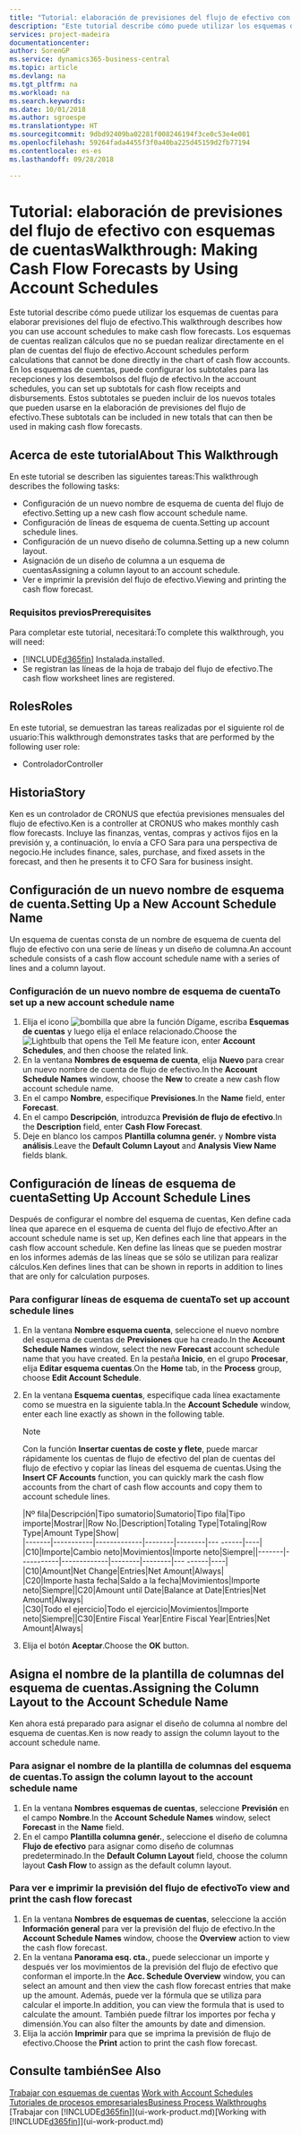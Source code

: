 ```yaml
---
title: "Tutorial: elaboración de previsiones del flujo de efectivo con esquemas de cuentas | Documentos de Microsoft"
description: "Este tutorial describe cómo puede utilizar los esquemas de cuentas para elaborar previsiones del flujo de efectivo. Los esquemas de cuentas realizan cálculos que no se puedan realizar directamente en el plan de cuentas del flujo de efectivo. En los esquemas de cuentas, puede configurar los subtotales para las recepciones y los desembolsos del flujo de efectivo. Estos subtotales se pueden incluir de los nuevos totales que pueden usarse en la elaboración de previsiones del flujo de efectivo."
services: project-madeira
documentationcenter: 
author: SorenGP
ms.service: dynamics365-business-central
ms.topic: article
ms.devlang: na
ms.tgt_pltfrm: na
ms.workload: na
ms.search.keywords: 
ms.date: 10/01/2018
ms.author: sgroespe
ms.translationtype: HT
ms.sourcegitcommit: 9dbd92409ba02281f008246194f3ce0c53e4e001
ms.openlocfilehash: 59264fada4455f3f0a40ba225d45159d2fb77194
ms.contentlocale: es-es
ms.lasthandoff: 09/28/2018

---
```

# <a name="walkthrough-making-cash-flow-forecasts-by-using-account-schedules"></a><span data-ttu-id="f3c6a-106">Tutorial: elaboración de previsiones del flujo de efectivo con esquemas de cuentas</span><span class="sxs-lookup"><span data-stu-id="f3c6a-106">Walkthrough: Making Cash Flow Forecasts by Using Account Schedules</span></span>
<span data-ttu-id="f3c6a-107">Este tutorial describe cómo puede utilizar los esquemas de cuentas para elaborar previsiones del flujo de efectivo.</span><span class="sxs-lookup"><span data-stu-id="f3c6a-107">This walkthrough describes how you can use account schedules to make cash flow forecasts.</span></span> <span data-ttu-id="f3c6a-108">Los esquemas de cuentas realizan cálculos que no se puedan realizar directamente en el plan de cuentas del flujo de efectivo.</span><span class="sxs-lookup"><span data-stu-id="f3c6a-108">Account schedules perform calculations that cannot be done directly in the chart of cash flow accounts.</span></span> <span data-ttu-id="f3c6a-109">En los esquemas de cuentas, puede configurar los subtotales para las recepciones y los desembolsos del flujo de efectivo.</span><span class="sxs-lookup"><span data-stu-id="f3c6a-109">In the account schedules, you can set up subtotals for cash flow receipts and disbursements.</span></span> <span data-ttu-id="f3c6a-110">Estos subtotales se pueden incluir de los nuevos totales que pueden usarse en la elaboración de previsiones del flujo de efectivo.</span><span class="sxs-lookup"><span data-stu-id="f3c6a-110">These subtotals can be included in new totals that can then be used in making cash flow forecasts.</span></span>  

## <a name="about-this-walkthrough"></a><span data-ttu-id="f3c6a-111">Acerca de este tutorial</span><span class="sxs-lookup"><span data-stu-id="f3c6a-111">About This Walkthrough</span></span>  
<span data-ttu-id="f3c6a-112">En este tutorial se describen las siguientes tareas:</span><span class="sxs-lookup"><span data-stu-id="f3c6a-112">This walkthrough describes the following tasks:</span></span>  

- <span data-ttu-id="f3c6a-113">Configuración de un nuevo nombre de esquema de cuenta del flujo de efectivo.</span><span class="sxs-lookup"><span data-stu-id="f3c6a-113">Setting up a new cash flow account schedule name.</span></span>  
- <span data-ttu-id="f3c6a-114">Configuración de líneas de esquema de cuenta.</span><span class="sxs-lookup"><span data-stu-id="f3c6a-114">Setting up account schedule lines.</span></span>  
- <span data-ttu-id="f3c6a-115">Configuración de un nuevo diseño de columna.</span><span class="sxs-lookup"><span data-stu-id="f3c6a-115">Setting up a new column layout.</span></span>  
- <span data-ttu-id="f3c6a-116">Asignación de un diseño de columna a un esquema de cuentas</span><span class="sxs-lookup"><span data-stu-id="f3c6a-116">Assigning a column layout to an account schedule.</span></span>  
- <span data-ttu-id="f3c6a-117">Ver e imprimir la previsión del flujo de efectivo.</span><span class="sxs-lookup"><span data-stu-id="f3c6a-117">Viewing and printing the cash flow forecast.</span></span>  

### <a name="prerequisites"></a><span data-ttu-id="f3c6a-118">Requisitos previos</span><span class="sxs-lookup"><span data-stu-id="f3c6a-118">Prerequisites</span></span>  
<span data-ttu-id="f3c6a-119">Para completar este tutorial, necesitará:</span><span class="sxs-lookup"><span data-stu-id="f3c6a-119">To complete this walkthrough, you will need:</span></span>  

- [!INCLUDE[d365fin](includes/d365fin_md.md)] <span data-ttu-id="f3c6a-120">Instalada.</span><span class="sxs-lookup"><span data-stu-id="f3c6a-120">installed.</span></span>  
- <span data-ttu-id="f3c6a-121">Se registran las líneas de la hoja de trabajo del flujo de efectivo.</span><span class="sxs-lookup"><span data-stu-id="f3c6a-121">The cash flow worksheet lines are registered.</span></span>  

## <a name="roles"></a><span data-ttu-id="f3c6a-122">Roles</span><span class="sxs-lookup"><span data-stu-id="f3c6a-122">Roles</span></span>  
<span data-ttu-id="f3c6a-123">En este tutorial, se demuestran las tareas realizadas por el siguiente rol de usuario:</span><span class="sxs-lookup"><span data-stu-id="f3c6a-123">This walkthrough demonstrates tasks that are performed by the following user role:</span></span>  

- <span data-ttu-id="f3c6a-124">Controlador</span><span class="sxs-lookup"><span data-stu-id="f3c6a-124">Controller</span></span>  

## <a name="story"></a><span data-ttu-id="f3c6a-125">Historia</span><span class="sxs-lookup"><span data-stu-id="f3c6a-125">Story</span></span>  
<span data-ttu-id="f3c6a-126">Ken es un controlador de CRONUS que efectúa previsiones mensuales del flujo de efectivo.</span><span class="sxs-lookup"><span data-stu-id="f3c6a-126">Ken is a controller at CRONUS who makes monthly cash flow forecasts.</span></span> <span data-ttu-id="f3c6a-127">Incluye las finanzas, ventas, compras y activos fijos en la previsión y, a continuación, lo envía a CFO Sara para una perspectiva de negocio.</span><span class="sxs-lookup"><span data-stu-id="f3c6a-127">He includes finance, sales, purchase, and fixed assets in the forecast, and then he presents it to CFO Sara for business insight.</span></span>  

## <a name="setting-up-a-new-account-schedule-name"></a><span data-ttu-id="f3c6a-128">Configuración de un nuevo nombre de esquema de cuenta.</span><span class="sxs-lookup"><span data-stu-id="f3c6a-128">Setting Up a New Account Schedule Name</span></span>  
<span data-ttu-id="f3c6a-129">Un esquema de cuentas consta de un nombre de esquema de cuenta del flujo de efectivo con una serie de líneas y un diseño de columna.</span><span class="sxs-lookup"><span data-stu-id="f3c6a-129">An account schedule consists of a cash flow account schedule name with a series of lines and a column layout.</span></span>  

### <a name="to-set-up-a-new-account-schedule-name"></a><span data-ttu-id="f3c6a-130">Configuración de un nuevo nombre de esquema de cuenta</span><span class="sxs-lookup"><span data-stu-id="f3c6a-130">To set up a new account schedule name</span></span>  

1.  <span data-ttu-id="f3c6a-131">Elija el icono ![bombilla que abre la función Dígame](media/ui-search/search_small.png "Dígame que desea hacer"), escriba **Esquemas de cuentas** y luego elija el enlace relacionado.</span><span class="sxs-lookup"><span data-stu-id="f3c6a-131">Choose the ![Lightbulb that opens the Tell Me feature](media/ui-search/search_small.png "Tell me what you want to do") icon, enter **Account Schedules**, and then choose the related link.</span></span>  
2.  <span data-ttu-id="f3c6a-132">En la ventana **Nombres de esquema de cuenta**, elija **Nuevo** para crear un nuevo nombre de cuenta de flujo de efectivo.</span><span class="sxs-lookup"><span data-stu-id="f3c6a-132">In the **Account Schedule Names** window, choose the **New** to create a new cash flow account schedule name.</span></span>  
3.  <span data-ttu-id="f3c6a-133">En el campo **Nombre**, especifique **Previsiones**.</span><span class="sxs-lookup"><span data-stu-id="f3c6a-133">In the **Name** field, enter **Forecast**.</span></span>  
4.  <span data-ttu-id="f3c6a-134">En el campo **Descripción**, introduzca **Previsión de flujo de efectivo**.</span><span class="sxs-lookup"><span data-stu-id="f3c6a-134">In the **Description** field, enter **Cash Flow Forecast**.</span></span>  
5.  <span data-ttu-id="f3c6a-135">Deje en blanco los campos **Plantilla columna genér.** y **Nombre vista análisis**.</span><span class="sxs-lookup"><span data-stu-id="f3c6a-135">Leave the **Default Column Layout** and **Analysis View Name** fields blank.</span></span>  

## <a name="setting-up-account-schedule-lines"></a><span data-ttu-id="f3c6a-136">Configuración de líneas de esquema de cuenta</span><span class="sxs-lookup"><span data-stu-id="f3c6a-136">Setting Up Account Schedule Lines</span></span>  
<span data-ttu-id="f3c6a-137">Después de configurar el nombre del esquema de cuentas, Ken define cada línea que aparece en el esquema de cuenta del flujo de efectivo.</span><span class="sxs-lookup"><span data-stu-id="f3c6a-137">After an account schedule name is set up, Ken defines each line that appears in the cash flow account schedule.</span></span> <span data-ttu-id="f3c6a-138">Ken define las líneas que se pueden mostrar en los informes además de las líneas que se sólo se utilizan para realizar cálculos.</span><span class="sxs-lookup"><span data-stu-id="f3c6a-138">Ken defines lines that can be shown in reports in addition to lines that are only for calculation purposes.</span></span>  

### <a name="to-set-up-account-schedule-lines"></a><span data-ttu-id="f3c6a-139">Para configurar líneas de esquema de cuenta</span><span class="sxs-lookup"><span data-stu-id="f3c6a-139">To set up account schedule lines</span></span>  

1.  <span data-ttu-id="f3c6a-140">En la ventana **Nombre esquema cuenta**, seleccione el nuevo nombre del esquema de cuentas de **Previsiones** que ha creado.</span><span class="sxs-lookup"><span data-stu-id="f3c6a-140">In the **Account Schedule Names** window, select the new **Forecast** account schedule name that you have created.</span></span> <span data-ttu-id="f3c6a-141">En la pestaña **Inicio**, en el grupo **Procesar**, elija **Editar esquema cuentas**.</span><span class="sxs-lookup"><span data-stu-id="f3c6a-141">On the **Home** tab, in the **Process** group, choose **Edit Account Schedule**.</span></span>  
2.  <span data-ttu-id="f3c6a-142">En la ventana **Esquema cuentas**, especifique cada línea exactamente como se muestra en la siguiente tabla.</span><span class="sxs-lookup"><span data-stu-id="f3c6a-142">In the **Account Schedule** window, enter each line exactly as shown in the following table.</span></span>  

    > [!NOTE]  
    >  <span data-ttu-id="f3c6a-143">Con la función **Insertar cuentas de coste y flete**, puede marcar rápidamente los cuentas de flujo de efectivo del plan de cuentas del flujo de efectivo y copiar las líneas del esquema de cuentas.</span><span class="sxs-lookup"><span data-stu-id="f3c6a-143">Using the **Insert CF Accounts** function, you can quickly mark the cash flow accounts from the chart of cash flow accounts and copy them to account schedule lines.</span></span>  

    <span data-ttu-id="f3c6a-144">|Nº fila|Descripción|Tipo sumatorio|Sumatorio|Tipo fila|Tipo importe|Mostrar|</span><span class="sxs-lookup"><span data-stu-id="f3c6a-144">|Row No.|Description|Totaling Type|Totaling|Row Type|Amount Type|Show|</span></span>  
    <span data-ttu-id="f3c6a-145">|-------|-----------|-------------|--------|--------|---  ------|----| |C10|Importe|Cambio neto|Movimientos|Importe neto|Siempre|</span><span class="sxs-lookup"><span data-stu-id="f3c6a-145">|-------|-----------|-------------|--------|--------|---  ------|----| |C10|Amount|Net Change|Entries|Net Amount|Always|</span></span>  
    <span data-ttu-id="f3c6a-146">|C20|Importe hasta fecha|Saldo a la fecha|Movimientos|Importe neto|Siempre|</span><span class="sxs-lookup"><span data-stu-id="f3c6a-146">|C20|Amount until Date|Balance at Date|Entries|Net Amount|Always|</span></span>  
    <span data-ttu-id="f3c6a-147">|C30|Todo el ejercicio|Todo el ejercicio|Movimientos|Importe neto|Siempre|</span><span class="sxs-lookup"><span data-stu-id="f3c6a-147">|C30|Entire Fiscal Year|Entire Fiscal Year|Entries|Net Amount|Always|</span></span>  

4.  <span data-ttu-id="f3c6a-148">Elija el botón **Aceptar**.</span><span class="sxs-lookup"><span data-stu-id="f3c6a-148">Choose the **OK** button.</span></span>  

## <a name="assigning-the-column-layout-to-the-account-schedule-name"></a><span data-ttu-id="f3c6a-149">Asigna el nombre de la plantilla de columnas del esquema de cuentas.</span><span class="sxs-lookup"><span data-stu-id="f3c6a-149">Assigning the Column Layout to the Account Schedule Name</span></span>  
<span data-ttu-id="f3c6a-150">Ken ahora está preparado para asignar el diseño de columna al nombre del esquema de cuentas.</span><span class="sxs-lookup"><span data-stu-id="f3c6a-150">Ken is now ready to assign the column layout to the account schedule name.</span></span>  

### <a name="to-assign-the-column-layout-to-the-account-schedule-name"></a><span data-ttu-id="f3c6a-151">Para asignar el nombre de la plantilla de columnas del esquema de cuentas.</span><span class="sxs-lookup"><span data-stu-id="f3c6a-151">To assign the column layout to the account schedule name</span></span>  

1.  <span data-ttu-id="f3c6a-152">En la ventana **Nombres esquemas de cuentas**, seleccione **Previsión** en el campo **Nombre**.</span><span class="sxs-lookup"><span data-stu-id="f3c6a-152">In the **Account Schedule Names** window, select **Forecast** in the **Name** field.</span></span>  
2.  <span data-ttu-id="f3c6a-153">En el campo **Plantilla columna genér.**, seleccione el diseño de columna **Flujo de efectivo** para asignar como diseño de columnas predeterminado.</span><span class="sxs-lookup"><span data-stu-id="f3c6a-153">In the **Default Column Layout** field, choose the column layout **Cash Flow** to assign as the default column layout.</span></span>  

### <a name="to-view-and-print-the-cash-flow-forecast"></a><span data-ttu-id="f3c6a-154">Para ver e imprimir la previsión del flujo de efectivo</span><span class="sxs-lookup"><span data-stu-id="f3c6a-154">To view and print the cash flow forecast</span></span>  
1.  <span data-ttu-id="f3c6a-155">En la ventana **Nombres de esquemas de cuentas**, seleccione la acción **Información general** para ver la previsión del flujo de efectivo.</span><span class="sxs-lookup"><span data-stu-id="f3c6a-155">In the **Account Schedule Names** window, choose the **Overview** action to view the cash flow forecast.</span></span>  
2.  <span data-ttu-id="f3c6a-156">En la ventana **Panorama esq. cta.**, puede seleccionar un importe y después ver los movimientos de la previsión del flujo de efectivo que conforman el importe.</span><span class="sxs-lookup"><span data-stu-id="f3c6a-156">In the **Acc. Schedule Overview** window, you can select an amount and then view the cash flow forecast entries that make up the amount.</span></span> <span data-ttu-id="f3c6a-157">Además, puede ver la fórmula que se utiliza para calcular el importe.</span><span class="sxs-lookup"><span data-stu-id="f3c6a-157">In addition, you can view the formula that is used to calculate the amount.</span></span> <span data-ttu-id="f3c6a-158">También puede filtrar los importes por fecha y dimensión.</span><span class="sxs-lookup"><span data-stu-id="f3c6a-158">You can also filter the amounts by date and dimension.</span></span>  
3.  <span data-ttu-id="f3c6a-159">Elija la acción **Imprimir** para que se imprima la previsión de flujo de efectivo.</span><span class="sxs-lookup"><span data-stu-id="f3c6a-159">Choose the **Print** action to print the cash flow forecast.</span></span>  

## <a name="see-also"></a><span data-ttu-id="f3c6a-160">Consulte también</span><span class="sxs-lookup"><span data-stu-id="f3c6a-160">See Also</span></span>  
 <span data-ttu-id="f3c6a-161">[Trabajar con esquemas de cuentas](bi-how-work-account-schedule.md) </span><span class="sxs-lookup"><span data-stu-id="f3c6a-161">[Work with Account Schedules](bi-how-work-account-schedule.md) </span></span>  
 [<span data-ttu-id="f3c6a-162">Tutoriales de procesos empresariales</span><span class="sxs-lookup"><span data-stu-id="f3c6a-162">Business Process Walkthroughs</span></span>](walkthrough-business-process-walkthroughs.md)  
 <span data-ttu-id="f3c6a-163">[Trabajar con [!INCLUDE[d365fin](includes/d365fin_md.md)]](ui-work-product.md)</span><span class="sxs-lookup"><span data-stu-id="f3c6a-163">[Working with [!INCLUDE[d365fin](includes/d365fin_md.md)]](ui-work-product.md)</span></span>

